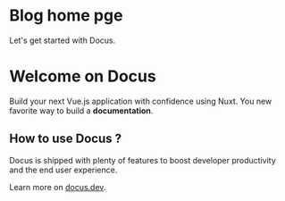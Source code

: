 # Blog home pge

Let's get started with Docus.

# Welcome on Docus

Build your next Vue.js application with confidence using Nuxt.
You new favorite way to build a **documentation**.

## How to use Docus ?

Docus is shipped with plenty of features to boost developer productivity and the end user experience.

Learn more on [docus.dev](https://docus.dev).
